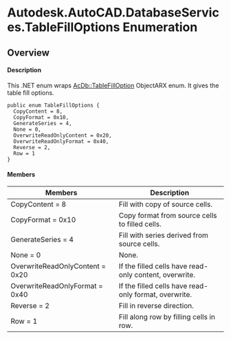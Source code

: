 # Autodesk.AutoCAD.DatabaseServices.TableFillOptions Enumeration

## Overview

#### Description
This .NET enum wraps [AcDb::TableFillOption](AcDb__TableFillOption.md) ObjectARX enum. It gives the table fill options.
```text
public enum TableFillOptions {
  CopyContent = 8,
  CopyFormat = 0x10,
  GenerateSeries = 4,
  None = 0,
  OverwriteReadOnlyContent = 0x20,
  OverwriteReadOnlyFormat = 0x40,
  Reverse = 2,
  Row = 1
}
```

#### Members

| Members | Description |
| --- | --- |
| CopyContent = 8 | Fill with copy of source cells. |
| CopyFormat = 0x10 | Copy format from source cells to filled cells. |
| GenerateSeries = 4 | Fill with series derived from source cells. |
| None = 0 | None. |
| OverwriteReadOnlyContent = 0x20 | If the filled cells have read-only content, overwrite. |
| OverwriteReadOnlyFormat = 0x40 | If the filled cells have read-only format, overwrite. |
| Reverse = 2 | Fill in reverse direction. |
| Row = 1 | Fill along row by filling cells in row. |